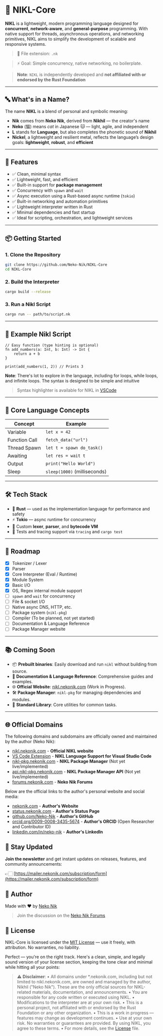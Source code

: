 # 🐾 NIKL-Core

**NIKL** is a lightweight, modern programming language designed for **concurrent**, **network-aware**, and **general-purpose** programming. With native support for threads, asynchronous operations, and networking primitives, NIKL aims to simplify the development of scalable and responsive systems.

> 📝 File extension: `.nk`

> ⚡ Goal: Simple concurrency, native networking, no boilerplate.

> **Note**: `NIKL` is independently developed and **not affiliated with or endorsed by the Rust Foundation**

---

## 🔤 What's in a Name?

The name **NIKL** is a blend of personal and symbolic meaning:

* **Nik** comes from **Neko Nik**, derived from **Nikhil** — the creator's name
* **Neko** (猫) means *cat* in Japanese 🐱 — light, agile, and independent
* **L** stands for **Language**, but also completes the phonetic sound of **Nikhil**
* **Nickel**, a lightweight and resilient metal, reflects the language’s design goals: **lightweight**, **robust**, and **efficient**

---

## 🚀 Features

- ✅ Clean, minimal syntax
- ✅ Lightweight, fast, and efficient
- ✅ Built-in support for **package management**
- ✅ Concurrency with `spawn` and `wait`
- ✅ Async execution using a Rust-based async runtime (`tokio`)
- ✅ Built-in networking and automation primitives
- ✅ Lightweight interpreter written in Rust
- ✅ Minimal dependencies and fast startup
- ✅ Ideal for scripting, orchestration, and lightweight services

---

## 📦 Getting Started

### 1. Clone the Repository

```bash
git clone https://github.com/Neko-Nik/NIKL-Core
cd NIKL-Core
```

### 2. Build the Interpreter

```bash
cargo build --release
```

### 3. Run a Nikl Script

```bash
cargo run -- path/to/script.nk
```

---

## 📄 Example Nikl Script

```nk
// Easy function (type hinting is optional)
fn add_numbers(a: Int, b: Int) -> Int {
    return a + b
}

print(add_numbers(1, 2)) // Prints 3
```

**Note**: There's lot to explore in the language, including for loops, while loops, and infinite loops. The syntax is designed to be simple and intuitive

> Syntax highlighter is available for NIKL in [VSCode](https://marketplace.visualstudio.com/items?itemName=Neko-Nik.nikl-language-support)

---

## 🧠 Core Language Concepts

| Concept       | Example                      |
| ------------- | ---------------------------- |
| Variable      | `let x = 42`                 |
| Function Call | `fetch_data("url")`          |
| Thread Spawn  | `let t = spawn do_task()`    |
| Awaiting      | `let res = wait t`           |
| Output        | `print("Hello World")`       |
| Sleep         | `sleep(1000)` (milliseconds) |

---

## 🛠 Tech Stack

* 🦀 **Rust** — used as the implementation language for performance and safety
* ⚡ **Tokio** — async runtime for concurrency
* 🧩 Custom **lexer**, **parser**, and **bytecode VM**
* 🧪 Tests and tracing support via `tracing` and `cargo test`

---

## 📌 Roadmap

* [x] Tokenizer / Lexer
* [x] Parser
* [x] Core Interpreter (Eval / Runtime)
* [x] Module System
* [x] Basic I/O
* [x] OS, Regex internal module support
* [ ] `spawn` and `wait` for concurrency
* [ ] File & socket I/O
* [ ] Native async DNS, HTTP, etc.
* [ ] Package system (`nikl-pkg`)
* [ ] Compiler (To be planned, not yet started)
* [ ] Documentation & Language Reference
* [ ] Package Manager website

---

## 📚 Coming Soon

* 📦 **Prebuilt binaries**: Easily download and run `nikl` without building from source.
* 📖 **Documentation & Language Reference**: Comprehensive guides and examples.
* 🌐 **Official Website**: [nikl.nekonik.com](https://nikl.nekonik.com) (Work in Progress).
* 🛠 **Package Manager**: `nikl-pkg` for managing dependencies and modules.
* 🧪 **Standard Library**: Core utilities for common tasks.

---

## 🌐 Official Domains

The following domains and subdomains are officially owned and maintained by the author (Neko Nik):

* [nikl.nekonik.com](https://nikl.nekonik.com) - **Official NIKL website**
* [VS Code Extension](https://marketplace.visualstudio.com/items?itemName=Neko-Nik.nikl-language-support) - **NIKL Language Support for Visual Studio Code**
* [nikl-pkg.nekonik.com](https://nikl-pkg.nekonik.com) - **NIKL Package Manager** (Not yet live/implemented)
* [api.nikl-pkg.nekonik.com](https://api.nikl-pkg.nekonik.com) - **NIKL Package Manager API** (Not yet live/implemented)
* [forums.nekonik.com](https://forums.nekonik.com) - **Neko Nik Forums**


Below are the official links to the author's personal website and social media:

* [nekonik.com](https://www.nekonik.com) - **Author's Website**
* [status.nekonik.com](https://status.nekonik.com) - **Author's Status Page**
* [github.com/Neko-Nik](https://github.com/Neko-Nik) - **Author's GitHub**
* [orcid.org/0009-0008-3435-5674](https://orcid.org/0009-0008-3435-5674) - **Author's ORCID** (Open Researcher and Contributor ID)
* [linkedin.com/in/neko-nik](https://www.linkedin.com/in/neko-nik) - **Author's LinkedIn**


## 📨 Stay Updated

**Join the newsletter** and get instant updates on releases, features, and community announcements:

👉🏻 [https://mailer.nekonik.com/subscription/form](https://mailer.nekonik.com/subscription/form)


## 👤 Author

Made with ❤️ by [Neko Nik](https://www.nekonik.com/impressum)

> Join the discussion on the [Neko Nik Forums](https://forums.nekonik.com)

## 🪪 License

NIKL-Core is licensed under the [MIT License](https://github.com/Neko-Nik/NIKL-Core/blob/main/LICENSE) — use it freely, with attribution. No warranties, no liability.

Perfect — you're on the right track. Here's a clean, simple, and legally sound version of your license section, keeping the tone clear and minimal while hitting all your points:

> ⚠️ **Disclaimer**:
> • All domains under *.nekonik.com, including but not limited to nikl.nekonik.com, are owned and managed by the author, Nikhil ("Neko Nik"). These are the only official sources for NIKL-related materials, documentation, and announcements.
> • You are responsible for any code written or executed using NIKL.
> • Modifications to the interpreter are at your own risk.
> • This is a personal project, not affiliated with or endorsed by the Rust Foundation or any other organization.
> • This is a work in progress — features may change as development continues.
> • Use at your own risk. No warranties or guarantees are provided. By using NIKL, you agree to these terms.
> • For more details, see the [License](https://github.com/Neko-Nik/NIKL-Core/blob/main/LICENSE) file.
